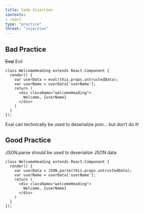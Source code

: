 ```yaml
---
title: Code Injection
contexts:
- react
type: "practice"
threat: "injection"
---
```


## Bad Practice

<s>Eval</s> Evil

```jsx:3
class WelcomeHeading extends React.Component {
  render() {
    var userData = eval(this.props.untrustedData);
    var userName = userData['userName'];
    return (
      <div className="welcomeHeading">
        Welcome, {userName}
      </div>
    )
  }
});
```

Eval can technically be used to deserialize json… but don’t do it!

## Good Practice

JSON.parse should be used to deserialize JSON data

```jsx:3
class WelcomeHeading extends React.Component {
  render() {
    var userData = JSON.parse(this.props.untrustedData);
    var userName = userData['userName'];
    return (
      <div className="welcomeHeading">
        Welcome, {userName}
      </div>
    )
  }
});
```

